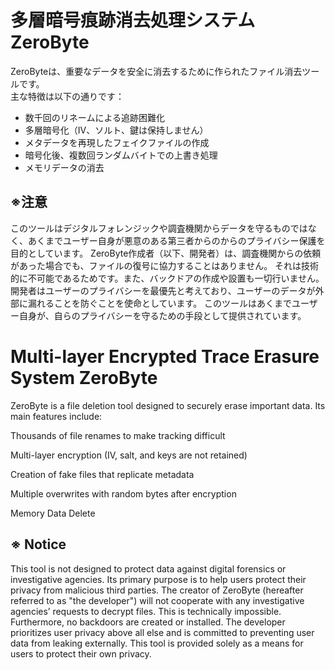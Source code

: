 # 多層暗号痕跡消去処理システム ZeroByte

ZeroByteは、重要なデータを安全に消去するために作られたファイル消去ツールです。  
主な特徴は以下の通りです：

- 数千回のリネームによる追跡困難化  
- 多層暗号化（IV、ソルト、鍵は保持しません）  
- メタデータを再現したフェイクファイルの作成  
- 暗号化後、複数回ランダムバイトでの上書き処理
- メモリデータの消去

## ※注意
このツールはデジタルフォレンジックや調査機関からデータを守るものではなく、あくまでユーザー自身が悪意のある第三者からのからのプライバシー保護を目的としています。
ZeroByte作成者（以下、開発者）は、調査機関からの依頼があった場合でも、ファイルの復号に協力することはありません。
それは技術的に不可能であるためです。また、バックドアの作成や設置も一切行いません。
開発者はユーザーのプライバシーを最優先と考えており、ユーザーのデータが外部に漏れることを防ぐことを使命としています。
このツールはあくまでユーザー自身が、自らのプライバシーを守るための手段として提供されています。


# Multi-layer Encrypted Trace Erasure System ZeroByte
ZeroByte is a file deletion tool designed to securely erase important data.
Its main features include:

Thousands of file renames to make tracking difficult

Multi-layer encryption (IV, salt, and keys are not retained)

Creation of fake files that replicate metadata

Multiple overwrites with random bytes after encryption

Memory Data Delete

## ※ Notice
This tool is not designed to protect data against digital forensics or investigative agencies. Its primary purpose is to help users protect their privacy from malicious third parties.
The creator of ZeroByte (hereafter referred to as "the developer") will not cooperate with any investigative agencies’ requests to decrypt files.
This is technically impossible. Furthermore, no backdoors are created or installed.
The developer prioritizes user privacy above all else and is committed to preventing user data from leaking externally.
This tool is provided solely as a means for users to protect their own privacy.

